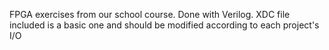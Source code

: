 FPGA exercises from our school course. Done with Verilog. XDC file included is a basic one and should be modified according to each project's I/O
